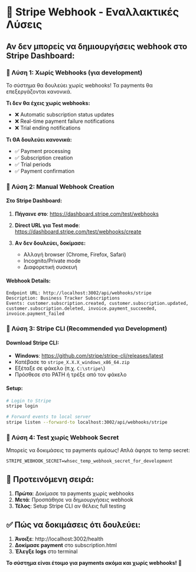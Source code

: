 # 🔧 Stripe Webhook - Εναλλακτικές Λύσεις

## Αν δεν μπορείς να δημιουργήσεις webhook στο Stripe Dashboard:

### 🎯 Λύση 1: Χωρίς Webhooks (για development)

Το σύστημα θα δουλεύει χωρίς webhooks! Τα payments θα επεξεργάζονται κανονικά.

**Τι δεν θα έχεις χωρίς webhooks:**
- ❌ Automatic subscription status updates
- ❌ Real-time payment failure notifications  
- ❌ Trial ending notifications

**Τι ΘΑ δουλεύει κανονικά:**
- ✅ Payment processing
- ✅ Subscription creation
- ✅ Trial periods
- ✅ Payment confirmation

### 🎯 Λύση 2: Manual Webhook Creation

#### Στο Stripe Dashboard:

1. **Πήγαινε στο**: https://dashboard.stripe.com/test/webhooks
   
2. **Direct URL για Test mode**: https://dashboard.stripe.com/test/webhooks/create

3. **Aν δεν δουλεύει, δοκίμασε:**
   - Αλλαγή browser (Chrome, Firefox, Safari)
   - Incognito/Private mode
   - Διαφορετική συσκευή

#### Webhook Details:
```
Endpoint URL: http://localhost:3002/api/webhooks/stripe
Description: Business Tracker Subscriptions
Events: customer.subscription.created, customer.subscription.updated, customer.subscription.deleted, invoice.payment_succeeded, invoice.payment_failed
```

### 🎯 Λύση 3: Stripe CLI (Recommended για Development)

#### Download Stripe CLI:
- **Windows**: https://github.com/stripe/stripe-cli/releases/latest
- Κατέβασε το `stripe_X.X.X_windows_x86_64.zip`
- Εξέταξε σε φάκελο (π.χ. `C:\stripe\`)
- Πρόσθεσε στο PATH ή τρέξε από τον φάκελο

#### Setup:
```bash
# Login to Stripe
stripe login

# Forward events to local server  
stripe listen --forward-to localhost:3002/api/webhooks/stripe
```

### 🎯 Λύση 4: Test χωρίς Webhook Secret

Μπορείς να δοκιμάσεις τα payments αμέσως! Απλά άφησε το temp secret:

```env
STRIPE_WEBHOOK_SECRET=whsec_temp_webhook_secret_for_development
```

## 🚀 Προτεινόμενη σειρά:

1. **Πρώτα**: Δοκίμασε τα payments χωρίς webhooks
2. **Μετά**: Προσπάθησε να δημιουργήσεις webhook 
3. **Τέλος**: Setup Stripe CLI αν θέλεις full testing

## ✅ Πώς να δοκιμάσεις ότι δουλεύει:

1. **Άνοιξε**: http://localhost:3002/health
2. **Δοκίμασε payment** στο subscription.html
3. **Έλεγξε logs** στο terminal

**Το σύστημα είναι έτοιμο για payments ακόμα και χωρίς webhooks!** 🎉
